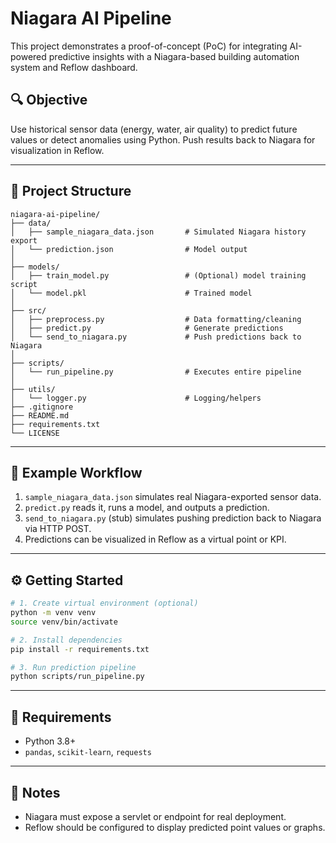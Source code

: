 # Niagara AI Pipeline

This project demonstrates a proof-of-concept (PoC) for integrating AI-powered predictive insights with a Niagara-based building automation system and Reflow dashboard.

## 🔍 Objective

Use historical sensor data (energy, water, air quality) to predict future values or detect anomalies using Python. Push results back to Niagara for visualization in Reflow.

---

## 📁 Project Structure

```
niagara-ai-pipeline/
├── data/
│   ├── sample_niagara_data.json       # Simulated Niagara history export
│   └── prediction.json                # Model output
│
├── models/
│   ├── train_model.py                 # (Optional) model training script
│   └── model.pkl                      # Trained model
│
├── src/
│   ├── preprocess.py                  # Data formatting/cleaning
│   ├── predict.py                     # Generate predictions
│   └── send_to_niagara.py             # Push predictions back to Niagara
│
├── scripts/
│   └── run_pipeline.py                # Executes entire pipeline
│
├── utils/
│   └── logger.py                      # Logging/helpers
├── .gitignore
├── README.md
├── requirements.txt
└── LICENSE
```

---

## 🧪 Example Workflow

1. `sample_niagara_data.json` simulates real Niagara-exported sensor data.
2. `predict.py` reads it, runs a model, and outputs a prediction.
3. `send_to_niagara.py` (stub) simulates pushing prediction back to Niagara via HTTP POST.
4. Predictions can be visualized in Reflow as a virtual point or KPI.

---

## ⚙️ Getting Started

```bash
# 1. Create virtual environment (optional)
python -m venv venv
source venv/bin/activate

# 2. Install dependencies
pip install -r requirements.txt

# 3. Run prediction pipeline
python scripts/run_pipeline.py
```

---

## 📌 Requirements

- Python 3.8+
- `pandas`, `scikit-learn`, `requests`

---

## 🔐 Notes

- Niagara must expose a servlet or endpoint for real deployment.
- Reflow should be configured to display predicted point values or graphs.
